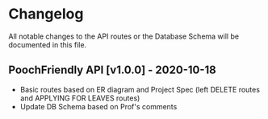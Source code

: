 # Changelog

All notable changes to the API routes or the Database Schema will be documented in this file.

## PoochFriendly API [v1.0.0] - 2020-10-18

- Basic routes based on ER diagram and Project Spec (left DELETE routes and APPLYING FOR LEAVES routes)
- Update DB Schema based on Prof's comments
